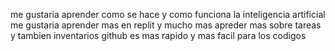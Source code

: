 me gustaria aprender como se hace y como funciona la inteligencia artificial
me gustaria aprender mas en replit y mucho mas
apreder mas sobre tareas y tambien inventarios 
github es mas rapido y mas facil para los codigos
